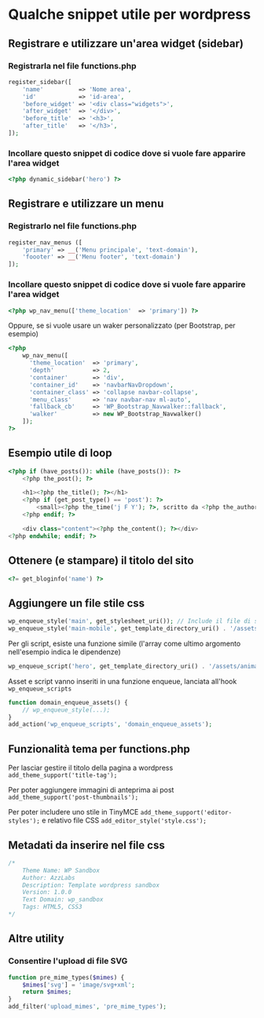 # Qualche snippet utile per wordpress

## Registrare e utilizzare un'area widget (sidebar)
### Registrarla nel file functions.php

```php
register_sidebar([
    'name'          => 'Nome area',
    'id'            => 'id-area',
    'before_widget' => '<div class="widgets">',
    'after_widget'  => '</div>',
    'before_title'  => '<h3>',
    'after_title'   => '</h3>',
]);
```

### Incollare questo snippet di codice dove si vuole fare apparire l'area widget
```php
<?php dynamic_sidebar('hero') ?>
```

## Registrare e utilizzare un menu
### Registrarlo nel file functions.php

```php
register_nav_menus ([
	'primary' => __('Menu principale', 'text-domain'),
	'foooter' => __('Menu footer', 'text-domain')
]);
```

### Incollare questo snippet di codice dove si vuole fare apparire l'area widget
```php
<?php wp_nav_menu(['theme_location'  => 'primary']) ?>
```
Oppure, se si vuole usare un waker personalizzato (per Bootstrap, per esempio)
```php
<?php
    wp_nav_menu([
      'theme_location'  => 'primary',
      'depth'           => 2,
      'container'       => 'div',
      'container_id'    => 'navbarNavDropdown',
      'container_class' => 'collapse navbar-collapse',
      'menu_class'      => 'nav navbar-nav ml-auto',
      'fallback_cb'     => 'WP_Bootstrap_Navwalker::fallback',
      'walker'          => new WP_Bootstrap_Navwalker()
    ]);
?>
```

## Esempio utile di loop
```php
<?php if (have_posts()): while (have_posts()): ?>
    <?php the_post(); ?>

    <h1><?php the_title(); ?></h1>
    <?php if (get_post_type() == 'post'): ?>
        <small><?php the_time('j F Y'); ?>, scritto da <?php the_author_posts_link(); ?></small>
    <?php endif; ?>

    <div class="content"><?php the_content(); ?></div>
<?php endwhile; endif; ?>
```

## Ottenere (e stampare) il titolo del sito
```php
<?= get_bloginfo('name') ?>
```

## Aggiungere un file stile css
```php
wp_enqueue_style('main', get_stylesheet_uri()); // Include il file di stile principale style.css
wp_enqueue_style('main-mobile', get_template_directory_uri() . '/assets/theme-mobile.css'); // Include un css arbitrario
```
Per gli script, esiste una funzione simile (l'array come ultimo argomento nell'esempio indica le dipendenze)
```php
wp_enqueue_script('hero', get_template_directory_uri() . '/assets/animated_hero.js', ['jquery']);
```
Asset e script vanno inseriti in una funzione enqueue, lanciata all'hook `wp_enqueue_scripts`
```php
function domain_enqueue_assets() {
    // wp_enqueue_style(...);
}
add_action('wp_enqueue_scripts', 'domain_enqueue_assets');
```

## Funzionalità tema per functions.php
Per lasciar gestire il titolo della pagina a wordpress ```add_theme_support('title-tag');```

Per poter aggiungere immagini di anteprima ai post ```add_theme_support('post-thumbnails');```

Per poter includere uno stile in TinyMCE ```add_theme_support('editor-styles');``` e relativo file CSS ```add_editor_style('style.css');```


## Metadati da inserire nel file css
```css
/*
    Theme Name: WP Sandbox
    Author: AzzLabs
    Description: Template wordpress sandbox
    Version: 1.0.0
    Text Domain: wp_sandbox
    Tags: HTML5, CSS3
*/
```

## Altre utility
### Consentire l'upload di file SVG
```php
function pre_mime_types($mimes) {
    $mimes['svg'] = 'image/svg+xml';
    return $mimes;
}
add_filter('upload_mimes', 'pre_mime_types');
```
